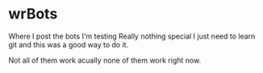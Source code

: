 # wrBots
Where I post the bots I'm testing
Really nothing special I just need to learn git and this was a good way to do it.

Not all of them work acually none of them work right now.
